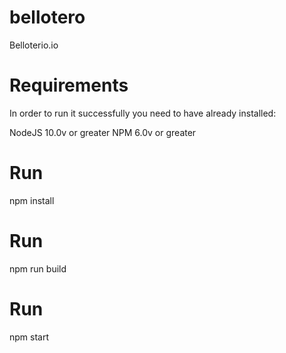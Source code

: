 # bellotero
Belloterio.io

# Requirements
In order to run it successfully you need to have already installed:

NodeJS 10.0v or greater
NPM 6.0v or greater

# Run
npm install

# Run
npm run build

# Run
npm start
